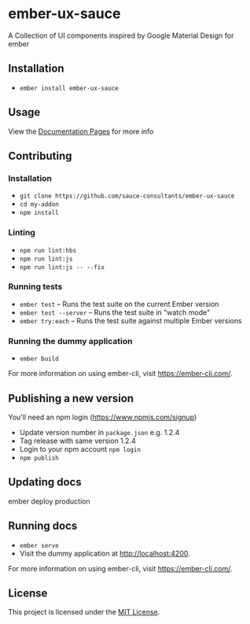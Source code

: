 # ember-ux-sauce

A Collection of UI components inspired by Google Material Design for ember

## Installation

-   `ember install ember-ux-sauce`

## Usage

View the [Documentation Pages](https://sauce-consultants.github.io/ember-ux-sauce) for more info

## Contributing

### Installation

-   `git clone https://github.com/sauce-consultants/ember-ux-sauce`
-   `cd my-addon`
-   `npm install`

### Linting

-   `npm run lint:hbs`
-   `npm run lint:js`
-   `npm run lint:js -- --fix`

### Running tests

-   `ember test` – Runs the test suite on the current Ember version
-   `ember test --server` – Runs the test suite in "watch mode"
-   `ember try:each` – Runs the test suite against multiple Ember versions

### Running the dummy application

-   `ember build`

For more information on using ember-cli, visit <https://ember-cli.com/>.

## Publishing a new version

You'll need an npm login (<https://www.npmjs.com/signup>)

-   Update version number in `package.json` e.g. 1.2.4
-   Tag release with same version 1.2.4
-   Login to your npm account `npm login`
-   `npm publish`

## Updating docs

  ember deploy production

## Running docs

-   `ember serve`
-   Visit the dummy application at <http://localhost:4200>.

For more information on using ember-cli, visit <https://ember-cli.com/>.

## License

This project is licensed under the [MIT License](LICENSE.md).
